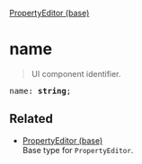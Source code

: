 [PropertyEditor (base)](PropertyEditor_base.md)

# name

> UI component identifier.

<pre class="docgen_signature">name: <b>string</b>;</pre>

## Related

- [<!--{ref:type}-->PropertyEditor (base)](PropertyEditor_base.md) \
    Base type for `PropertyEditor`.
